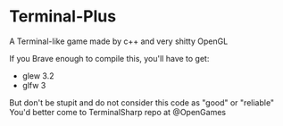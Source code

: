 # Terminal-Plus
A Terminal-like game made by c++ and very shitty OpenGL

If you Brave enough to compile this, you'll have to get:
  - glew 3.2
  - glfw 3
  
But don't be stupit and do not consider this code as "good" or "reliable"
You'd better come to TerminalSharp repo at @OpenGames

